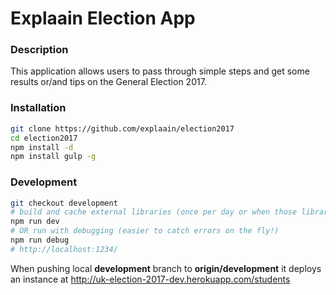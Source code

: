 # Explaain Election App

### Description

This application allows users to pass through simple steps and get some results or/and tips on the General Election 2017.

### Installation

```sh
git clone https://github.com/explaain/election2017
cd election2017
npm install -d
npm install gulp -g
```

### Development

```sh
git checkout development
# build and cache external libraries (once per day or when those libraries are updated)
npm run dev
# OR run with debugging (easier to catch errors on the fly!)
npm run debug
# http://localhost:1234/
```
When pushing local **development** branch to **origin/development** it deploys an instance at http://uk-election-2017-dev.herokuapp.com/students
